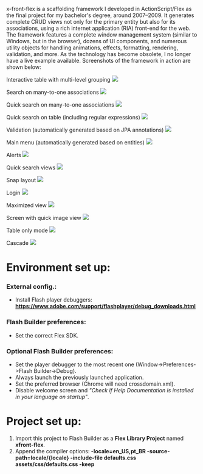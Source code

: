 x-front-flex is a scaffolding framework I developed in ActionScript/Flex as the final project for my bachelor's degree, around 2007–2009. It generates complete CRUD views not only for the primary entity but also for its associations, using a rich internet application (RIA) front-end for the web. The framework features a complete window management system (similar to Windows, but in the browser), dozens of UI components, and numerous utility objects for handling animations, effects, formatting, rendering, validation, and more. As the technology has become obsolete, I no longer have a live example available. Screenshots of the framework in action are shown below:

Interactive table with multi-level grouping
![](screenshots/agrupamentoDeRegistros.png)

Search on many-to-one associations
![](screenshots/buscaDeMuitosParaUm.png)

Quick search on many-to-one associations
![](screenshots/buscaDeMuitosParaUmRapido.png)

Quick search on table (including regular expressions)
![](screenshots/cadastroBanco.png)

Validation (automatically generated based on JPA annotations)
![](screenshots/salvandoNovoRegistro.png)

Main menu (automatically generated based on entities)
![](screenshots/menuprincipal.png)

Alerts
![](screenshots/mensagemDeInformacao.png)

Quick search views 
![](screenshots/buscadorTelas.png)

Snap layout
![](screenshots/DFramework.png)

Login
![](screenshots/login.png)

Maximized view
![](screenshots/telaMaximizada.png)

Screen with quick image view
![](screenshots/cadastroEmpresaComTelasMinimizadasEFoto.png)

Table only mode
![](screenshots/modoSomenteTabela.png)

Cascade
![](screenshots/janelasEmCascata.png)

Environment set up:
===================
### External config.:
* Install Flash player debuggers: **https://www.adobe.com/support/flashplayer/debug_downloads.html**

### Flash Builder preferences:
* Set the correct Flex SDK.

### Optional Flash Builder preferences:
* Set the player debugger to the most recent one (Window->Preferences->Flash Builder->Debug).
* Always launch the previously launched application.
* Set the preferred browser (Chrome will need crossdomain.xml).
* Disable welcome screen and *"Check if Help Documentation is installed in your language on startup"*.


Project set up:
===============
1. Import this project to Flash Builder as a **Flex Library Project** named **xfront-flex**. 
1. Append the compiler options: **-locale=en_US,pt_BR -source-path=locale/{locale} -include-file defaults.css assets/css/defaults.css -keep**
